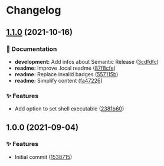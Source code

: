 # Changelog

## [1.1.0](https://github.com/trallnag/ansible-role-asdf-plugin/compare/1.0.0...1.1.0) (2021-10-16)


### 📝 Documentation

* **development:** Add infos about Semantic Release ([3cdfdfc](https://github.com/trallnag/ansible-role-asdf-plugin/commit/3cdfdfcc41cb601ee1b24b592f5cfa97ad6c3c33))
* **readme:** Improve .local readme ([87f8cfe](https://github.com/trallnag/ansible-role-asdf-plugin/commit/87f8cfe1d0381c24300226cbf8262dd89ef6396d))
* **readme:** Replace invalid badges ([557115b](https://github.com/trallnag/ansible-role-asdf-plugin/commit/557115bf1d6fd9868e6357796ccd0c1aada73518))
* **readme:** Simplify content ([fa47226](https://github.com/trallnag/ansible-role-asdf-plugin/commit/fa472269e2dbf93f434d16c730710c9f0b99b9b9))


### ✨ Features

* Add option to set shell executable ([2381b60](https://github.com/trallnag/ansible-role-asdf-plugin/commit/2381b6059fdbba1ed5941127044c137750fb1b7c))

## 1.0.0 (2021-09-04)


### ✨ Features

* Initial commit ([1538715](https://github.com/trallnag/ansible-role-asdf-plugin/commit/15387154e5c5c8d9ddb7c60106294a6260ff2055))
